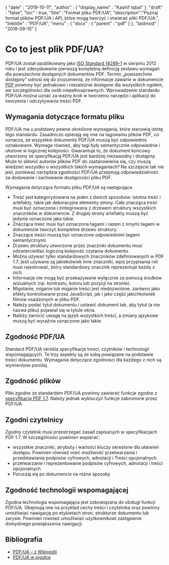 {
  "date" : "2019-10-11",
  "author" : {
    "display_name" : "Kashif Iqbal"
},
  "draft" : "false",
  "toc" : true,
  "title" :"Format pliku PDF/UA",
  "description":"Poznaj format plików PDF/UA i API, które mogą tworzyć i otwierać pliki PDF/UA.",
  "linktitle" : "PDF/UA",
  "menu" : {
    "docs" : {
      "parent" : "pdf"
}
},
  "lastmod" : "2019-09-10"
}

# Co to jest plik PDF/UA? #

PDF/UA został opublikowany jako [ISO Standard 14289-1](https://en.wikipedia.org/wiki/ISO_14289) w sierpniu 2012 roku i jest zdecydowanie pierwszą kompletną definicją zestawu wymagań dla powszechnie dostępnych dokumentów PDF. Termin „powszechnie dostępny” odnosi się do zrozumienia, że informacje zawarte w dokumencie [PDF](/pl/pdf/) powinny być jednakowo i niezależnie dostępne dla wszystkich ogółem, aw szczególności dla osób niepełnosprawnych. Wprowadzenie standardu PDF/UA można uznać za ważny krok w tworzeniu narzędzi i aplikacji do tworzenia i odczytywania treści PDF.

## Wymagania dotyczące formatu pliku ##

PDF/UA ma u podstawy pewne określone wymagania, które stanowią istotę tego standardu. Zasadniczo opierają się one na tagowaniu plików PDF, co oznacza, że wszystkie dokumenty PDF/UA muszą być odpowiednio oznakowane. Wymaga również, aby tagi były semantycznie odpowiednie i ułożone w logicznej kolejności. Gwarantuje to, że dokument końcowy utworzony ze specyfikacją PDF/UA jest bardziej niezawodny i dostępny. Może to skłonić autorów plików PDF do zastanowienia się, czy muszą wiedzieć wszystko o wszystkich takich wymaganiach? Na szczęście tak nie jest, ponieważ narzędzia zgodności PDF/UA przejmują odpowiedzialność za dodawanie i zachowanie dostępności pliku PDF.

Wymagania dotyczące formatu pliku PDF/UA są następujące.

* Treść jest kategoryzowana na jeden z dwóch sposobów: istotna treść i artefakty, takie jak dekoracyjne elementy strony. Cała znacząca treść musi być oznaczona i zintegrowana z drzewem struktury wszystkich znaczników w dokumencie. Z drugiej strony artefakty muszą być jedynie oznaczone jako takie.
* Znacząca treść musi być oznaczona tagami i razem z innymi tagami w dokumencie tworzyć kompletne drzewo struktury.
* Znaczące treści muszą być oznaczone odpowiednimi tagami semantycznymi.
* Drzewo struktury utworzone przez znaczniki dokumentu musi odzwierciedlać logiczną kolejność czytania dokumentu.
* Można używać tylko standardowych znaczników zdefiniowanych w PDF 1.7; jeśli używane są jakiekolwiek inne znaczniki, wpis przypisania roli musi rejestrować, który standardowy znacznik reprezentuje każdy z nich.
* Informacje nie mogą być przekazywane wyłącznie za pomocą środków wizualnych (np. kontrastu, koloru lub pozycji na stronie).
* Migotanie, miganie lub miganie treści jest niedozwolone, zarówno jako efekty kontrolowane przez JavaScript, jak i jako część jakichkolwiek filmów osadzonych w pliku PDF.
* Należy podać tytuł dokumentu i ustawić dokument tak, aby tytuł (a nie nazwa pliku) pojawiał się w tytule okna.
* Należy zwrócić uwagę na język wszystkich treści, a zmiany językowe muszą być wyraźnie oznaczone jako takie.

## Zgodność PDF/UA ##

Standard PDF/UA określa specyfikacje treści, czytników i technologii wspomagających. Te trzy aspekty są ze sobą powiązane na podstawie treści dokumentu. Wymagania dotyczące zgodności dla każdego z nich są wymienione poniżej.

## Zgodność plików ##

Pliki zgodne ze standardem PDF/UA powinny zawierać funkcje zgodne z [specyfikacją PDF 1.7](https://opensource.adobe.com/dc-acrobat-sdk-docs/standards/pdfstandards/pdf/PDF32000_2008.pdf). Należy jednak wykluczyć funkcje zabronione przez PDF/UA.

## Zgodni czytelnicy ##

Zgodny czytelnik musi przestrzegać zasad zapisanych w specyfikacjach PDF 1.7. W szczególności powinien wspierać:

* wszystkie znaczniki, atrybuty i wartości kluczy określone dla ułatwień dostępu. Powinien również mieć możliwość przetwarzania i przedstawiania podpisów cyfrowych, adnotacji i Treści opcjonalnych.
* przetwarzanie i reprezentowanie podpisów cyfrowych, adnotacji i treści opcjonalnych
* Poruszaj się po dokumencie na różne sposoby

## Zgodność technologii wspomagającej ##

Zgodna technologia wspomagająca jest zobowiązana do obsługi funkcji PDF/UA. Obejmują one na przykład cechy treści i czytelnika oraz powinny umożliwiać nawigację po etykietach stron, strukturze dokumentu lub zarysie. Powinien również umożliwiać użytkownikowi zastąpienie domyślnego powiększenia nawigacji.

## Bibliografia ##

* [PDF/UA – z Wikipedii](https://en.wikipedia.org/wiki/PDF/UA)
* [PDF/UA w pigułce](https://pdfa.org/pdfua-in-a-nutshell/)


